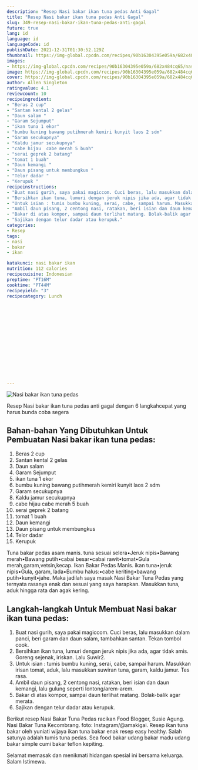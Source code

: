 ```yaml
---
description: "Resep Nasi bakar ikan tuna pedas Anti Gagal"
title: "Resep Nasi bakar ikan tuna pedas Anti Gagal"
slug: 349-resep-nasi-bakar-ikan-tuna-pedas-anti-gagal
future: true
lang: id
language: id
languageCode: id
publishDate: 2021-12-31T01:30:52.129Z 
thumbnail: https://img-global.cpcdn.com/recipes/90b16304395e059a/682x484cq65/nasi-bakar-ikan-tuna-pedas-foto-resep-utama.png
images:
- https://img-global.cpcdn.com/recipes/90b16304395e059a/682x484cq65/nasi-bakar-ikan-tuna-pedas-foto-resep-utama.png
image: https://img-global.cpcdn.com/recipes/90b16304395e059a/682x484cq65/nasi-bakar-ikan-tuna-pedas-foto-resep-utama.png
cover: https://img-global.cpcdn.com/recipes/90b16304395e059a/682x484cq65/nasi-bakar-ikan-tuna-pedas-foto-resep-utama.png
author: Allen Singleton
ratingvalue: 4.1
reviewcount: 10
recipeingredient:
- "Beras 2 cup"
- "Santan kental 2 gelas"
- "Daun salam "
- "Garam Sejumput"
- "ikan tuna 1 ekor"
- "bumbu kuning bawang putihmerah kemiri kunyit laos 2 sdm"
- "Garam secukupnya"
- "Kaldu jamur secukupnya"
- "cabe hijau  cabe merah 5 buah"
- "serai geprek 2 batang"
- "tomat 1 buah"
- "Daun kemangi "
- "Daun pisang untuk membungkus "
- "Telor dadar "
- "Kerupuk "
recipeinstructions:
- "Buat nasi gurih, saya pakai magiccom. Cuci beras, lalu masukkan dalam panci, beri garam dan daun salam, tambahkan santan. Tekan tombol cook."
- "Bersihkan ikan tuna, lumuri dengan jeruk nipis jika ada, agar tidak amis. Goreng sejenak, iriskan. Lalu Suwir2."
- "Untuk isian : tumis bumbu kuning, serai, cabe, sampai harum. Masukkan irisan tomat, aduk, lalu masukkan suwiran tuna, garam, kaldu jamur. Tes rasa."
- "Ambil daun pisang, 2 centong nasi, ratakan, beri isian dan daun kemangi, lalu gulung seperti lontong/arem-arem."
- "Bakar di atas kompor, sampai daun terlihat matang. Bolak-balik agar merata."
- "Sajikan dengan telur dadar atau kerupuk."
categories:
- Resep
tags:
- nasi
- bakar
- ikan

katakunci: nasi bakar ikan 
nutrition: 112 calories
recipecuisine: Indonesian
preptime: "PT16M"
cooktime: "PT44M"
recipeyield: "3"
recipecategory: Lunch


     
    
    
    
    
    
    
    
    
    
    
      
    
---
```



![Nasi bakar ikan tuna pedas](https://img-global.cpcdn.com/recipes/90b16304395e059a/682x484cq65/nasi-bakar-ikan-tuna-pedas-foto-resep-utama.png)

Resep Nasi bakar ikan tuna pedas  anti gagal dengan 6 langkahcepat yang harus bunda coba segera

<!--inarticleads1-->

## Bahan-bahan Yang Dibutuhkan Untuk Pembuatan Nasi bakar ikan tuna pedas:

1. Beras 2 cup
1. Santan kental 2 gelas
1. Daun salam 
1. Garam Sejumput
1. ikan tuna 1 ekor
1. bumbu kuning bawang putihmerah kemiri kunyit laos 2 sdm
1. Garam secukupnya
1. Kaldu jamur secukupnya
1. cabe hijau  cabe merah 5 buah
1. serai geprek 2 batang
1. tomat 1 buah
1. Daun kemangi 
1. Daun pisang untuk membungkus 
1. Telor dadar 
1. Kerupuk 

Tuna bakar pedas asam manis. tuna sesuai selera•Jeruk nipis•Bawang merah•Bawang putih•cabai besar•cabai rawit•tomat•Gula merah,garam,vetsin,kecap. Ikan Bakar Pedas Manis. ikan tuna•jeruk nipis•Gula, garam, lada•Bumbu halus:•cabe keriting•bawang putih•kunyit•jahe. Maka jadilah saya masak Nasi Bakar Tuna Pedas yang ternyata rasanya enak dan sesuai yang saya harapkan. Masukkan tuna, aduk hingga rata dan agak kering. 

<!--inarticleads2-->

## Langkah-langkah Untuk Membuat Nasi bakar ikan tuna pedas:

1. Buat nasi gurih, saya pakai magiccom. Cuci beras, lalu masukkan dalam panci, beri garam dan daun salam, tambahkan santan. Tekan tombol cook.
1. Bersihkan ikan tuna, lumuri dengan jeruk nipis jika ada, agar tidak amis. Goreng sejenak, iriskan. Lalu Suwir2.
1. Untuk isian : tumis bumbu kuning, serai, cabe, sampai harum. Masukkan irisan tomat, aduk, lalu masukkan suwiran tuna, garam, kaldu jamur. Tes rasa.
1. Ambil daun pisang, 2 centong nasi, ratakan, beri isian dan daun kemangi, lalu gulung seperti lontong/arem-arem.
1. Bakar di atas kompor, sampai daun terlihat matang. Bolak-balik agar merata.
1. Sajikan dengan telur dadar atau kerupuk.


Berikut resep Nasi Bakar Tuna Pedas racikan Food Blogger, Susie Agung. Nasi Bakar Tuna Kecombrang. foto: Instagram/@amakigai. Resep ikan tuna bakar oleh yuniati wijaya ikan tuna bakar enak resep easy healthy. Salah satunya adalah tumis tuna pedas. Sea food bakar udang bakar madu udang bakar simple cumi bakar teflon kepiting. 

Selamat memasak dan menikmati hidangan spesial ini bersama keluarga. Salam Istimewa.

